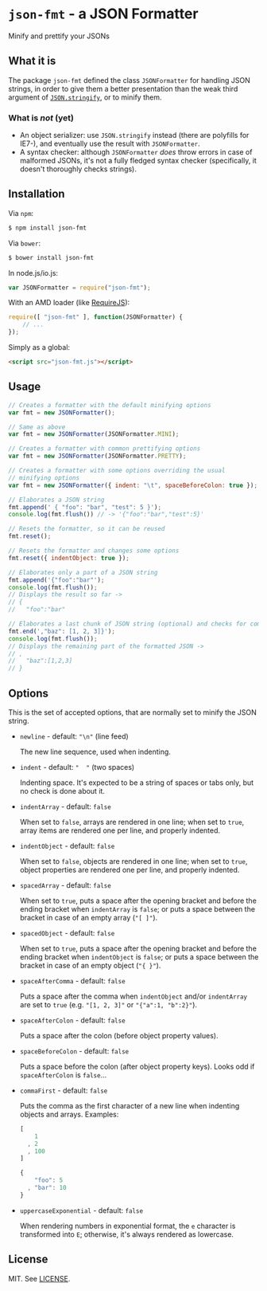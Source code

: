 `json-fmt` - a JSON Formatter
=============================

Minify and prettify your JSONs

## What it is

The package `json-fmt` defined the class `JSONFormatter` for handling JSON strings, in order to give them a better presentation than the weak third argument of [`JSON.stringify`](https://developer.mozilla.org/en-US/docs/Web/JavaScript/Reference/Global_Objects/JSON/stringify), or to minify them.

### What is *not* (yet)

* An object serializer: use `JSON.stringify` instead (there are polyfills for IE7-), and eventually use the result with `JSONFormatter`.
* A syntax checker: although `JSONFormatter` *does* throw errors in case of malformed JSONs, it's not a fully fledged syntax checker (specifically, it doesn't thoroughly checks strings).

## Installation

Via `npm`:

```bash
$ npm install json-fmt
```

Via `bower`:

```bash
$ bower install json-fmt
```

In node.js/io.js:

```js
var JSONFormatter = require("json-fmt");
```

With an AMD loader (like [RequireJS](http://requirejs.org/)):

```js
require([ "json-fmt" ], function(JSONFormatter) {
    // ...
});
```

Simply as a global:

```html
<script src="json-fmt.js"></script>
```

## Usage

```js
// Creates a formatter with the default minifying options
var fmt = new JSONFormatter();

// Same as above
var fmt = new JSONFormatter(JSONFormatter.MINI);

// Creates a formatter with common prettifying options
var fmt = new JSONFormatter(JSONFormatter.PRETTY);

// Creates a formatter with some options overriding the usual
// minifying options
var fmt = new JSONFormatter({ indent: "\t", spaceBeforeColon: true });

// Elaborates a JSON string
fmt.append(' { "foo": "bar", "test": 5 }');
console.log(fmt.flush()) // -> '{"foo":"bar","test":5}'

// Resets the formatter, so it can be reused
fmt.reset();

// Resets the formatter and changes some options
fmt.reset({ indentObject: true });

// Elaborates only a part of a JSON string
fmt.append('{"foo":"bar"');
console.log(fmt.flush());
// Displays the result so far ->
// {
//   "foo":"bar"

// Elaborates a last chunk of JSON string (optional) and checks for completeness
fmt.end(',"baz": [1, 2, 3]}');
console.log(fmt.flush());
// Displays the remaining part of the formatted JSON ->
// ,
//   "baz":[1,2,3]
// }
```

## Options

This is the set of accepted options, that are normally set to minify the JSON string.

* `newline` - default: `"\n"` (line feed)

  The new line sequence, used when indenting.

* `indent` - default: `"  "` (two spaces)

  Indenting space. It's expected to be a string of spaces or tabs only, but no check is done about it.

* `indentArray` - default: `false`

  When set to `false`, arrays are rendered in one line; when set to `true`, array items are rendered one per line, and properly indented.

* `indentObject` - default: `false`

  When set to `false`, objects are rendered in one line; when set to `true`, object properties are rendered one per line, and properly indented.

* `spacedArray` - default: `false`

  When set to `true`, puts a space after the opening bracket and before the ending bracket when `indentArray` is `false`; or puts a space between the bracket in case of an empty array (`"[ ]"`).

* `spacedObject` - default: `false`

  When set to `true`, puts a space after the opening bracket and before the ending bracket when `indentObject` is `false`; or puts a space between the bracket in case of an empty object (`"{ }"`).

* `spaceAfterComma` - default: `false`

  Puts a space after the comma when `indentObject` and/or `indentArray` are set to `true` (e.g. `"[1, 2, 3]"` or `"{"a":1, "b":2}"`).

* `spaceAfterColon` - default: `false`

  Puts a space after the colon (before object property values).

* `spaceBeforeColon` - default: `false`

  Puts a space before the colon (after object property keys). Looks odd if `spaceAfterColon` is `false`...

* `commaFirst` - default: `false`

  Puts the comma as the first character of a new line when indenting objects and arrays. Examples:
  
  ```js
  [
      1
    , 2
    , 100
  ]
  
  {
      "foo": 5
    , "bar": 10
  }
  ```

* `uppercaseExponential` - default: `false`

  When rendering numbers in exponential format, the `e` character is transformed into `E`; otherwise, it's always rendered as lowercase.

## License

MIT. See [LICENSE](LICENSE).